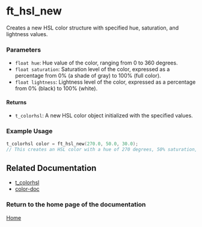 # ft_hsl_new
Creates a new HSL color structure with specified hue, saturation, and lightness values.

### Parameters
- `float hue`: Hue value of the color, ranging from 0 to 360 degrees.
- `float saturation`: Saturation level of the color, expressed as a percentage from 0% (a shade of gray) to 100% (full color).
- `float lightness`: Lightness level of the color, expressed as a percentage from 0% (black) to 100% (white).

#### Returns
- `t_colorhsl`: A new HSL color object initialized with the specified values.

### Example Usage
```c
t_colorhsl color = ft_hsl_new(270.0, 50.0, 30.0);
// This creates an HSL color with a hue of 270 degrees, 50% saturation, and 30% lightness.
```
## Related Documentation
- [t_colorhsl](./t_colorhsl.md)
- [color-doc](../color-doc.md)

### Return to the home page of the documentation
[Home](../../home.md)
